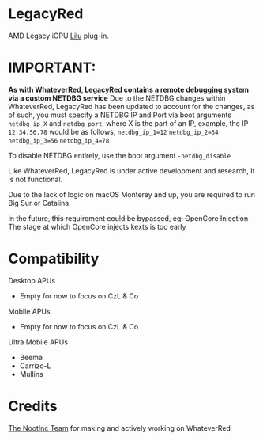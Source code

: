 # LegacyRed

AMD Legacy iGPU [Lilu](https://github.com/acidanthera/Lilu) plug-in.

# IMPORTANT:
**As with WhateverRed, LegacyRed contains a remote debugging system via a custom NETDBG service**
Due to the NETDBG changes within WhateverRed, LegacyRed has been updated to account for the changes, as of such, you must specify a NETDBG IP and Port via boot arguments `netdbg_ip_X` and `netdbg_port`, where X is the part of an IP, example, the IP `12.34.56.78` would be as follows, `netdbg_ip_1=12` `netdbg_ip_2=34` `netdbg_ip_3=56` `netdbg_ip_4=78`

To disable NETDBG entirely, use the boot argument `-netdbg_disable`

Like WhateverRed, LegacyRed is under active development and research, It is not functional. 

Due to the lack of logic on macOS Monterey and up, you are required to run Big Sur or Catalina 

~~In the future, this requirement could be bypassed, eg: OpenCore Injection~~ The stage at which OpenCore injects kexts is too early

# Compatibility
Desktop APUs
 - Empty for now to focus on CzL & Co

Mobile APUs
 - Empty for now to focus on CzL & Co
 
Ultra Mobile APUs
 - Beema
 - Carrizo-L
 - Mullins

# Credits

[The NootInc Team](https://github.com/NootInc) for making and actively working on WhateverRed 
